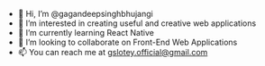 - 👋 Hi, I’m @gagandeepsinghbhujangi
- 👀 I’m interested in creating useful and creative web applications
- 🌱 I’m currently learning React Native
- 💞️ I’m looking to collaborate on Front-End Web Applications
- 📫 You can reach me at gslotey.official@gmail.com

<!---
gagandeepsinghbhujangi/gagandeepsinghbhujangi is a ✨ special ✨ repository because its `README.md` (this file) appears on your GitHub profile.
You can click the Preview link to take a look at your changes.
--->
